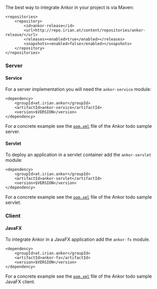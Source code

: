 The best way to integrate Ankor in your project is via Maven:

    <repositories>
        <repository>
            <id>ankor-release</id>
            <url>http://repo.irian.at/content/repositories/ankor-release/</url>
            <releases><enabled>true</enabled></releases>
            <snapshots><enabled>false</enabled></snapshots>
        </repository>
    </repositories>
    
    
### Server

#### Service

For a server implementation you will need the `ankor-service` module:

    <dependency>
        <groupId>at.irian.ankor</groupId>
        <artifactId>ankor-service</artifactId>
        <version>$VERSION</version>
    </dependency>
    
For a concrete example see the [`pom.xml`][1] file of the Ankor todo sample server.

#### Servlet
 
To deploy an application in a servlet container add the `ankor-servlet` module:
    
    <dependency>
        <groupId>at.irian.ankor</groupId>
        <artifactId>ankor-servlet</artifactId>
        <version>$VERSION</version>
    </dependency>
    
For a concrete example see the [`pom.xml`][2] file of the Ankor todo sample servlet.
    
### Client

#### JavaFX

To integrate Ankor in a JavaFX application add the `ankor-fx` module.

    <dependency>
        <groupId>at.irian.ankor</groupId>
        <artifactId>ankor-fx</artifactId>
        <version>$VERSION</version>
    </dependency>
    
For a concrete example see the [`pom.xml`][3] file of the Ankor todo sample JavaFX client.
<br/>
<br/>
<br/>

[1]: https://github.com/ankor-io/ankor-todo-tutorial/blob/master/todo-application/pom.xml
[2]: https://github.com/ankor-io/ankor-todo-tutorial/blob/master/todo-servlet/pom.xml
[3]: https://github.com/ankor-io/ankor-todo-tutorial/blob/master/todo-fx/pom.xml
